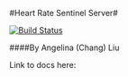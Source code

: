 #Heart Rate Sentinel Server#

[![Build Status](https://travis-ci.org/Geli25/heart_rate_sentinel_server.svg?branch=master)](https://travis-ci.org/Geli25/heart_rate_sentinel_server)

####By Angelina (Chang) Liu

Link to docs here:

